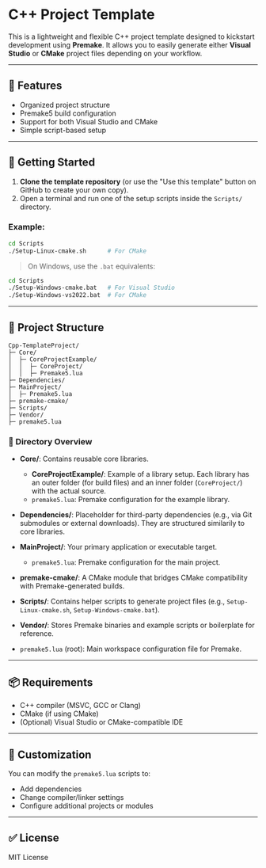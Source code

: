 # C++ Project Template

This is a lightweight and flexible C++ project template designed to kickstart development using **Premake**. It allows you to easily generate either **Visual Studio** or **CMake** project files depending on your workflow.

---

## 🔧 Features
- Organized project structure
- Premake5 build configuration
- Support for both Visual Studio and CMake
- Simple script-based setup

---

## 🚀 Getting Started

1. **Clone the template repository** (or use the "Use this template" button on GitHub to create your own copy).
2. Open a terminal and run one of the setup scripts inside the `Scripts/` directory.

### Example:
```bash
cd Scripts
./Setup-Linux-cmake.sh      # For CMake
```
> On Windows, use the ```.bat``` equivalents:
```bash
cd Scripts
./Setup-Windows-cmake.bat   # For Visual Studio
./Setup-Windows-vs2022.bat  # For CMake
```

---

## 📁 Project Structure
```
Cpp-TemplateProject/
├─ Core/
│  ├─ CoreProjectExample/
│  │  ├─ CoreProject/
│  │  ├─ Premake5.lua
├─ Dependencies/
├─ MainProject/
│  ├─ Premake5.lua
├─ premake-cmake/
├─ Scripts/
├─ Vendor/
├─ premake5.lua
```
### 📘 Directory Overview
* **Core/**: Contains reusable core libraries.
    * **CoreProjectExample/**: Example of a library setup. Each library has an outer folder (for build files) and an inner folder (```CoreProject/```) with the actual source.
    * ```premake5.lua```: Premake configuration for the example library.

* **Dependencies/**: Placeholder for third-party dependencies (e.g., via Git submodules or external downloads). They are structured similarily to core libraries.

* **MainProject/**: Your primary application or executable target.
    * ```premake5.lua```: Premake configuration for the main project.
* **premake-cmake/**: A CMake module that bridges CMake compatibility with Premake-generated builds.

* **Scripts/**: Contains helper scripts to generate project files (e.g., ```Setup-Linux-cmake.sh```, ```Setup-Windows-cmake.bat```).

* **Vendor/**: Stores Premake binaries and example scripts or boilerplate for reference.

* ```premake5.lua``` (root): Main workspace configuration file for Premake.

---

## 📦 Requirements
* C++ compiler (MSVC, GCC or Clang)
* CMake (if using CMake)
* (Optional) Visual Studio or CMake-compatible IDE

---

## 🧪 Customization
You can modify the ```premake5.lua``` scripts to:
* Add dependencies
* Change compiler/linker settings
* Configure additional projects or modules

---

## ✅ License
MIT License